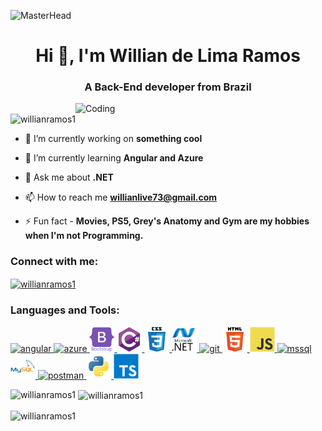 ![MasterHead](https://wallpapercave.com/wp/wp4974478.jpg)
<h1 align="center">Hi 👋, I'm Willian de Lima Ramos</h1>
<h3 align="center">A Back-End developer from Brazil</h3>
<img align="right" alt="Coding" width="400" src="https://media-exp1.licdn.com/dms/image/C4D12AQH-LLSkno-ujg/article-cover_image-shrink_600_2000/0/1635345049429?e=2147483647&v=beta&t=pC20OBfirdOjpi7WazwDCJZJVv-slsMKK9A37i2cGeU">



<p align="left"> <img src="https://komarev.com/ghpvc/?username=willianramos1&label=Profile%20views&color=0e75b6&style=flat" alt="willianramos1" /> </p>

- 🔭 I’m currently working on **something cool**

- 🌱 I’m currently learning **Angular and Azure**

- 💬 Ask me about **.NET**

- 📫 How to reach me **willianlive73@gmail.com**

- ⚡ Fun fact - **Movies, PS5, Grey's Anatomy and Gym are my hobbies when I'm not Programming.**

<h3 align="left">Connect with me:</h3>
<p align="left">
<a href="https://linkedin.com/in/willianramos1" target="blank"><img align="center" src="https://raw.githubusercontent.com/rahuldkjain/github-profile-readme-generator/master/src/images/icons/Social/linked-in-alt.svg" alt="willianramos1" height="30" width="40" /></a>
</p>

<h3 align="left">Languages and Tools:</h3>
<p align="left"> <a href="https://angular.io" target="_blank" rel="noreferrer"> <img src="https://angular.io/assets/images/logos/angular/angular.svg" alt="angular" width="40" height="40"/> </a> <a href="https://azure.microsoft.com/en-in/" target="_blank" rel="noreferrer"> <img src="https://www.vectorlogo.zone/logos/microsoft_azure/microsoft_azure-icon.svg" alt="azure" width="40" height="40"/> </a> <a href="https://getbootstrap.com" target="_blank" rel="noreferrer"> <img src="https://raw.githubusercontent.com/devicons/devicon/master/icons/bootstrap/bootstrap-plain-wordmark.svg" alt="bootstrap" width="40" height="40"/> </a> <a href="https://www.w3schools.com/cs/" target="_blank" rel="noreferrer"> <img src="https://raw.githubusercontent.com/devicons/devicon/master/icons/csharp/csharp-original.svg" alt="csharp" width="40" height="40"/> </a> <a href="https://www.w3schools.com/css/" target="_blank" rel="noreferrer"> <img src="https://raw.githubusercontent.com/devicons/devicon/master/icons/css3/css3-original-wordmark.svg" alt="css3" width="40" height="40"/> </a> <a href="https://dotnet.microsoft.com/" target="_blank" rel="noreferrer"> <img src="https://raw.githubusercontent.com/devicons/devicon/master/icons/dot-net/dot-net-original-wordmark.svg" alt="dotnet" width="40" height="40"/> </a> <a href="https://git-scm.com/" target="_blank" rel="noreferrer"> <img src="https://www.vectorlogo.zone/logos/git-scm/git-scm-icon.svg" alt="git" width="40" height="40"/> </a> <a href="https://www.w3.org/html/" target="_blank" rel="noreferrer"> <img src="https://raw.githubusercontent.com/devicons/devicon/master/icons/html5/html5-original-wordmark.svg" alt="html5" width="40" height="40"/> </a> <a href="https://developer.mozilla.org/en-US/docs/Web/JavaScript" target="_blank" rel="noreferrer"> <img src="https://raw.githubusercontent.com/devicons/devicon/master/icons/javascript/javascript-original.svg" alt="javascript" width="40" height="40"/> </a> <a href="https://www.microsoft.com/en-us/sql-server" target="_blank" rel="noreferrer"> <img src="https://www.svgrepo.com/show/303229/microsoft-sql-server-logo.svg" alt="mssql" width="40" height="40"/> </a> <a href="https://www.mysql.com/" target="_blank" rel="noreferrer"> <img src="https://raw.githubusercontent.com/devicons/devicon/master/icons/mysql/mysql-original-wordmark.svg" alt="mysql" width="40" height="40"/> </a> <a href="https://postman.com" target="_blank" rel="noreferrer"> <img src="https://www.vectorlogo.zone/logos/getpostman/getpostman-icon.svg" alt="postman" width="40" height="40"/> </a> <a href="https://www.python.org" target="_blank" rel="noreferrer"> <img src="https://raw.githubusercontent.com/devicons/devicon/master/icons/python/python-original.svg" alt="python" width="40" height="40"/> </a> <a href="https://www.typescriptlang.org/" target="_blank" rel="noreferrer"> <img src="https://raw.githubusercontent.com/devicons/devicon/master/icons/typescript/typescript-original.svg" alt="typescript" width="40" height="40"/> </a> </p>

<p><img align="left" src="https://github-readme-stats.vercel.app/api/top-langs?username=willianramos1&show_icons=true&locale=en&layout=compact" alt="willianramos1" /></p>

<p>&nbsp;<img align="center" src="https://github-readme-stats.vercel.app/api?username=willianramos1&show_icons=true&locale=en" alt="willianramos1" /></p>

<p><img align="center" src="https://github-readme-streak-stats.herokuapp.com/?user=willianramos1&" alt="willianramos1" /></p>
